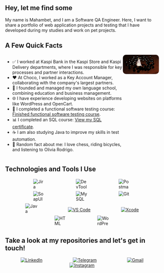 
## Hey, let me find some
My name is Mahambet, and I am a Software QA Engineer. Here, I want to share a portfolio of web application projects and testing that I have developed during my studies and work on pet projects.

## A Few Quick Facts

<div style="display: flex; align-items: flex-start; justify-content: space-between;">
  <div>
    <ul>
      <li>✅ I worked at Kaspi Bank in the Kaspi Store and Kaspi Delivery departments, where I was responsible for key processes and partner interactions.</li>
      <li> ❤️ At Choco, I worked as a Key Account Manager, collaborating with the company's largest partners.</li>
      <li>🏫 I founded and managed my own language school, combining education and business management.</li>
      <li>🌐 I have experience developing websites on platforms like WordPress and OpenCart.</li>
      <li>📖 I completed a functional software testing course: <a href="https://drive.google.com/file/d/16xQzSzomFuDaiCTF0sB-EUQCMPiZ2g9P/view?usp=sharing">Finished functional software testing course</a>.</li>
      <li>📊 I completed an SQL course: <a href="https://drive.google.com/file/d/1KXjrsOIwhpY13G-MgAv2wt0qQsrYCf5R/view?usp=sharing">View my SQL certificate</a>.</li>
      <li>☕ I am also studying Java to improve my skills in test automation.</li>
      <li>🎵 Random fact about me: I love chess, riding bicycles, and listening to Olivia Rodrigo.</li>
    </ul>
  </div>
  <div>
    <img src="https://github.com/Yamahamba/Yamahamba/blob/main/assets/68747470733a2f2f692e70696e696d672e636f6d2f6f726967696e616c732f64322f31322f63652f64323132636534633935393534666166373432376662653934316135353466382e676966.gif" alt="GIF" width="300" style="border-radius: 10px;"/>
  </div>
</div>

## Technologies and Tools I Use

<div style="display: flex; justify-content: center; align-items: center; flex-wrap: wrap; margin-top: 20px;">
  <img src="https://camo.githubusercontent.com/846a58b5795502a7f7b4016dd2c934bad2d3b80341db7ce9fc0ada3c8a1ac2d3/68747470733a2f2f63646e2e6a7364656c6976722e6e65742f67682f64657669636f6e732f64657669636f6e2f69636f6e732f6a6972612f6a6972612d6f726967696e616c2e737667" alt="Jira" title="Jira" width="40" height="40" style="margin: 0 50px;"/>
  <img src="https://camo.githubusercontent.com/25f6f3de7ca12c8c300b6f0a7b37c48c1e6176ded2f38d770a9d5e9b9d24fce7/68747470733a2f2f64333377756272666b69306c36382e636c6f756466726f6e742e6e65742f333862356339353361343636373336363638356435356462353564303537633836646231666335342f61306664632f7374617469632f61636165366232346439343033343736363163613930316561303766343763312f6368726f6d652d6465762d6c6f676f2d69636f6e2e706e67" alt="DevTools" title="DevTools" width="40" height="40" style="margin: 0 50px;"/>
  <img src="https://camo.githubusercontent.com/66653fb9b350122ece0a9db72f67c75ec0316efe11126b7c7e46296ce64e2561/68747470733a2f2f7777772e7376677265706f2e636f6d2f73686f772f3335343230322f706f73746d616e2d69636f6e2e737667" alt="Postman" title="Postman" width="40" height="40" style="margin: 0 50px;"/>
  <img src="https://camo.githubusercontent.com/b12048870a12c78c92bc846f340c2bdb2cfb1d67f9f86d301b393ee074e02160/68747470733a2f2f656e637279707465642d74626e302e677374617469632e636f6d2f696d616765733f713d74626e3a414e6439476354444c6a2d3137684C75507365344b356c6f34564c4e46526e3839726a4c53422d4b4b495a4d644e6a4230512673" alt="SoapUI" title="SoapUI" width="40" height="40" style="margin: 0 50px;"/>
  <img src="https://camo.githubusercontent.com/8b690f4dff81513c7425f3b8f6e66b34a1dea43e22562037eeb5449d18571c89/68747470733a2f2f63646e2e6a7364656c6976722e6e65742f67682f64657669636f6e732f64657669636f6e2f69636f6e732f6d7973716c2f6d7973716c2d6f726967696e616c2e737667" alt="MySQL" title="MySQL" width="40" height="40" style="margin: 0 50px;"/>
  <img src="https://camo.githubusercontent.com/15166a15835f145259844be455ab5945594a70c48a3090aa83d193bd5e3e9bc5/68747470733a2f2f63646e2e6a7364656c6976722e6e65742f67682f64657669636f6e732f64657669636f6e2f69636f6e732f6769742f6769742d6f726967696e616c2e737667" alt="Git" title="Git" width="40" height="40" style="margin: 0 50px;"/>
  <img src="https://raw.githubusercontent.com/danielcranney/readme-generator/main/public/icons/skills/java-colored.svg" alt="Java" title="Java" width="40" height="40" style="margin: 0 50px;"/>
  <a href="https://code.visualstudio.com/" target="_blank" rel="noreferrer" style="margin: 0 50px;">
    <img src="https://camo.githubusercontent.com/f39f203ca1defeb47e3505ef9044d3303c038c60de7e67f6c229992602e59128/68747470733a2f2f63646e2e6a7364656c6976722e6e65742f67682f64657669636f6e732f64657669636f6e2f69636f6e732f7673636f64652f7673636f64652d6f726967696e616c2e737667" alt="VS Code" title="Visual Studio Code" width="40" height="40"/>
  </a>
  <a href="https://developer.apple.com/xcode/" target="_blank" rel="noreferrer" style="margin: 0 50px;">
    <img src="https://camo.githubusercontent.com/0e06a7f51b2b47d127ed51c45b3286f1cd10d315432cb683748cc13d94552343/68747470733a2f2f63646e2e6a7364656c6976722e6e65742f67682f64657669636f6e732f64657669636f6e2f69636f6e732f78636f64652f78636f64652d6f726967696e616c2e737667" alt="Xcode" title="Xcode" width="40" height="40"/>
  </a>
  <img src="https://camo.githubusercontent.com/730e7031923407fef5960eef1c98a5b45027133eeef7d9f55f561a210e7b251c/68747470733a2f2f63646e2d69636f6e732d706e672e666c617469636f6e2e636f6d2f3531322f3931392f3931393832372e706e67" alt="HTML" title="HTML" width="40" height="40" style="margin: 0 50px;"/>
  <img src="https://raw.githubusercontent.com/danielcranney/readme-generator/main/public/icons/skills/wordpress-colored.svg" alt="WordPress" title="WordPress" width="40" height="40" style="margin: 0 50px;"/>
</div>

## Take a look at my repositories and let's get in touch!

<div style="display: flex; justify-content: center; align-items: center; flex-wrap: wrap; margin-top: 15px;">
  <a href="https://www.linkedin.com/in/makhambet-shonov-958740341/" target="_blank" rel="noreferrer" style="margin: 0 50px;">
    <img src="https://cdn-icons-png.flaticon.com/512/174/174857.png" alt="LinkedIn" title="LinkedIn" width="40"/>
  </a>
  <a href="https://t.me/yamahamba" target="_blank" rel="noreferrer" style="margin: 0 50px;">
    <img src="https://cdn-icons-png.flaticon.com/512/2111/2111646.png" alt="Telegram" title="Telegram" width="40"/>
  </a>
  <a href="mailto:geniustab1492@gmail.com" target="_blank" rel="noreferrer" style="margin: 0 50px;">
    <img src="https://cdn-icons-png.flaticon.com/512/732/732200.png" alt="Gmail" title="Gmail" width="40"/>
  </a>
  <a href="https://www.instagram.com/yamakhamba?igsh=MWhzc2Fta2JqdTBwbg%3D%3D&utm_source=qr" target="_blank" rel="noreferrer" style="margin: 0 50px;">
    <img src="https://cdn-icons-png.flaticon.com/512/2111/2111463.png" alt="Instagram" title="Instagram" width="40"/>
  </a>
</div>